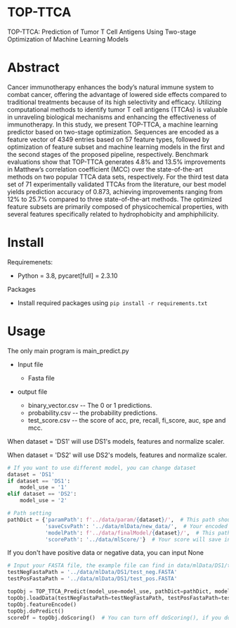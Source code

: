 # TOP-TTCA
TOP-TTCA: Prediction of Tumor T Cell Antigens Using Two-stage Optimization of Machine Learning Models 

# Abstract
Cancer immunotherapy enhances the body’s natural immune system to combat cancer, offering the advantage of lowered side effects compared to traditional treatments because of its high selectivity and efficacy. Utilizing computational methods to identify tumor T cell antigens (TTCAs) is valuable in unraveling biological mechanisms and enhancing the effectiveness of immunotherapy. In this study, we present TOP-TTCA, a machine learning predictor based on two-stage optimization. Sequences are encoded as a feature vector of 4349 entries based on 57 feature types, followed by optimization of feature subset and machine learning models in the first and the second stages of the proposed pipeline, respectively. Benchmark evaluations show that TOP-TTCA generates 4.8% and 13.5% improvements in Matthew’s correlation coefficient (MCC) over the state-of-the-art methods on two popular TTCA data sets, respectively. For the third test data set of 71 experimentally validated TTCAs from the literature, our best model yields prediction accuracy of 0.873, achieving improvements ranging from 12% to 25.7% compared to three state-of-the-art methods. The optimized feature subsets are primarily composed of physicochemical properties, with several features specifically related to hydrophobicity and amphiphilicity.

# Install
Requiremenets:
* Python = 3.8, pycaret[full] = 2.3.10

Packages
* Install required packages using `pip install -r requirements.txt`

# Usage
The only main program is main_predict.py
* Input file
  * Fasta file
  
* output file
  * binary_vector.csv -- The 0 or 1 predictions.
  * probability.csv -- the probability predictions.
  * test_score.csv -- the score of acc, pre, recall, fi_score, auc, spe and mcc.


When dataset = 'DS1' will use DS1's models, features and normalize scaler.

When dataset = 'DS2' will use DS2's models, features and normalize scaler.
```py
# If you want to use different model, you can change dataset
dataset = 'DS1'
if dataset == 'DS1':
    model_use = '1'
elif dataset == 'DS2':
    model_use = '2'
```

```py
# Path setting
pathDict = {'paramPath': f'../data/param/{dataset}/',  # This path should have featureTypeDict.pkl and robust.pkl
            'saveCsvPath': '../data/mlData/new_data/',  # Your encoded data will save in this path
            'modelPath': f'../data/finalModel/{dataset}/',  # This path should have catboost, et, gbc models. ex: catboost_final.pkl
            'scorePath': '../data/mlScore/'}  # Your score will save in this path
```

If you don't have positive data or negative data, you can input None
```py
# Input your FASTA file, the example file can find in data/mlData/DS1/test_neg.FASTA
testNegFastaPath = '../data/mlData/DS1/test_neg.FASTA'
testPosFastaPath = '../data/mlData/DS1/test_pos.FASTA'
```

```py
topObj = TOP_TTCA_Predict(model_use=model_use, pathDict=pathDict, modelNameList=['catboost', 'et', 'gbc'])
topObj.loadData(testNegFastaPath=testNegFastaPath, testPosFastaPath=testPosFastaPath)
topObj.featureEncode()
topObj.doPredict()
scoreDf = topObj.doScoring()  # You can turn off doScoring(), if you don't need to.
```
